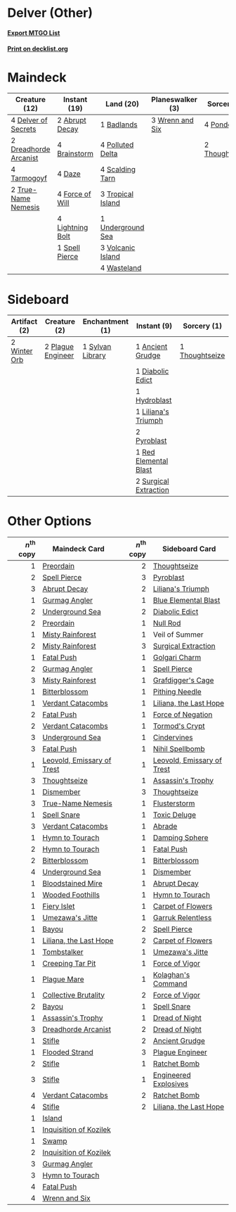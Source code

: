 # Delver (Other)

#### [Export MTGO List](../collection/Delver%20(Other)/Delver%20(Other).txt)
#### [Print on decklist.org](http://decklist.org/?deckmain=2%09Abrupt%20Decay%0A1%09Badlands%0A4%09Brainstorm%0A4%09Daze%0A4%09Delver%20of%20Secrets%0A2%09Dreadhorde%20Arcanist%0A4%09Force%20of%20Will%0A4%09Lightning%20Bolt%0A4%09Polluted%20Delta%0A4%09Ponder%0A4%09Scalding%20Tarn%0A1%09Spell%20Pierce%0A4%09Tarmogoyf%0A2%09Thoughtseize%0A3%09Tropical%20Island%0A2%09True-Name%20Nemesis%0A1%09Underground%20Sea%0A3%09Volcanic%20Island%0A4%09Wasteland%0A3%09Wrenn%20and%20Six&deckside=1%09Ancient%20Grudge%0A1%09Diabolic%20Edict%0A1%09Hydroblast%0A1%09Liliana's%20Triumph%0A2%09Plague%20Engineer%0A2%09Pyroblast%0A1%09Red%20Elemental%20Blast%0A2%09Surgical%20Extraction%0A1%09Sylvan%20Library%0A1%09Thoughtseize%0A2%09Winter%20Orb)
# Maindeck

|                                         Creature (12)                                          |                                      Instant (19)                                       |                                         Land (20)                                         |                                     Planeswalker (3)                                     |                                       Sorcery (6)                                       |
|------------------------------------------------------------------------------------------------|-----------------------------------------------------------------------------------------|-------------------------------------------------------------------------------------------|------------------------------------------------------------------------------------------|-----------------------------------------------------------------------------------------|
|4 [Delver of Secrets](http://gatherer.wizards.com/Pages/Card/Details.aspx?multiverseid=226749)  |2 [Abrupt Decay](http://gatherer.wizards.com/Pages/Card/Details.aspx?multiverseid=456061)|1 [Badlands](http://gatherer.wizards.com/Pages/Card/Details.aspx?multiverseid=878)         |3 [Wrenn and Six](http://gatherer.wizards.com/Pages/Card/Details.aspx?multiverseid=464166)|4 [Ponder](http://gatherer.wizards.com/Pages/Card/Details.aspx?multiverseid=451051)      |
|2 [Dreadhorde Arcanist](http://gatherer.wizards.com/Pages/Card/Details.aspx?multiverseid=461052)|4 [Brainstorm](http://gatherer.wizards.com/Pages/Card/Details.aspx?multiverseid=3897)    |4 [Polluted Delta](http://gatherer.wizards.com/Pages/Card/Details.aspx?multiverseid=405104)|                                                                                          |2 [Thoughtseize](http://gatherer.wizards.com/Pages/Card/Details.aspx?multiverseid=438676)|
|4 [Tarmogoyf](http://gatherer.wizards.com/Pages/Card/Details.aspx?multiverseid=136142)          |4 [Daze](http://gatherer.wizards.com/Pages/Card/Details.aspx?multiverseid=189255)        |4 [Scalding Tarn](http://gatherer.wizards.com/Pages/Card/Details.aspx?multiverseid=405107) |                                                                                          |                                                                                         |
|2 [True-Name Nemesis](http://gatherer.wizards.com/Pages/Card/Details.aspx?multiverseid=446104)  |4 [Force of Will](http://gatherer.wizards.com/Pages/Card/Details.aspx?multiverseid=3107) |3 [Tropical Island](http://gatherer.wizards.com/Pages/Card/Details.aspx?multiverseid=884)  |                                                                                          |                                                                                         |
|                                                                                                |4 [Lightning Bolt](http://gatherer.wizards.com/Pages/Card/Details.aspx?multiverseid=806) |1 [Underground Sea](http://gatherer.wizards.com/Pages/Card/Details.aspx?multiverseid=886)  |                                                                                          |                                                                                         |
|                                                                                                |1 [Spell Pierce](http://gatherer.wizards.com/Pages/Card/Details.aspx?multiverseid=425876)|3 [Volcanic Island](http://gatherer.wizards.com/Pages/Card/Details.aspx?multiverseid=887)  |                                                                                          |                                                                                         |
|                                                                                                |                                                                                         |4 [Wasteland](http://gatherer.wizards.com/Pages/Card/Details.aspx?multiverseid=413790)     |                                                                                          |                                                                                         |


# Sideboard

|                                    Artifact (2)                                    |                                        Creature (2)                                        |                                     Enchantment (1)                                     |                                          Instant (9)                                           |                                       Sorcery (1)                                       |
|------------------------------------------------------------------------------------|--------------------------------------------------------------------------------------------|-----------------------------------------------------------------------------------------|------------------------------------------------------------------------------------------------|-----------------------------------------------------------------------------------------|
|2 [Winter Orb](http://gatherer.wizards.com/Pages/Card/Details.aspx?multiverseid=643)|2 [Plague Engineer](http://gatherer.wizards.com/Pages/Card/Details.aspx?multiverseid=464049)|1 [Sylvan Library](http://gatherer.wizards.com/Pages/Card/Details.aspx?multiverseid=2240)|1 [Ancient Grudge](http://gatherer.wizards.com/Pages/Card/Details.aspx?multiverseid=235600)     |1 [Thoughtseize](http://gatherer.wizards.com/Pages/Card/Details.aspx?multiverseid=438676)|
|                                                                                    |                                                                                            |                                                                                         |1 [Diabolic Edict](http://gatherer.wizards.com/Pages/Card/Details.aspx?multiverseid=442074)     |                                                                                         |
|                                                                                    |                                                                                            |                                                                                         |1 [Hydroblast](http://gatherer.wizards.com/Pages/Card/Details.aspx?multiverseid=3915)           |                                                                                         |
|                                                                                    |                                                                                            |                                                                                         |1 [Liliana's Triumph](http://gatherer.wizards.com/Pages/Card/Details.aspx?multiverseid=461025)  |                                                                                         |
|                                                                                    |                                                                                            |                                                                                         |2 [Pyroblast](http://gatherer.wizards.com/Pages/Card/Details.aspx?multiverseid=4083)            |                                                                                         |
|                                                                                    |                                                                                            |                                                                                         |1 [Red Elemental Blast](http://gatherer.wizards.com/Pages/Card/Details.aspx?multiverseid=814)   |                                                                                         |
|                                                                                    |                                                                                            |                                                                                         |2 [Surgical Extraction](http://gatherer.wizards.com/Pages/Card/Details.aspx?multiverseid=397706)|                                                                                         |


# Other Options

|*n*<sup>th</sup> copy|                                            Maindeck Card                                            |*n*<sup>th</sup> copy|                                           Sideboard Card                                            |
|--------------------:|-----------------------------------------------------------------------------------------------------|--------------------:|-----------------------------------------------------------------------------------------------------|
|                    1|[Preordain](http://gatherer.wizards.com/Pages/Card/Details.aspx?multiverseid=405347)                 |                    2|[Thoughtseize](http://gatherer.wizards.com/Pages/Card/Details.aspx?multiverseid=438676)              |
|                    2|[Spell Pierce](http://gatherer.wizards.com/Pages/Card/Details.aspx?multiverseid=425876)              |                    3|[Pyroblast](http://gatherer.wizards.com/Pages/Card/Details.aspx?multiverseid=4083)                   |
|                    3|[Abrupt Decay](http://gatherer.wizards.com/Pages/Card/Details.aspx?multiverseid=456061)              |                    2|[Liliana's Triumph](http://gatherer.wizards.com/Pages/Card/Details.aspx?multiverseid=461025)         |
|                    1|[Gurmag Angler](http://gatherer.wizards.com/Pages/Card/Details.aspx?multiverseid=391850)             |                    1|[Blue Elemental Blast](http://gatherer.wizards.com/Pages/Card/Details.aspx?multiverseid=694)         |
|                    2|[Underground Sea](http://gatherer.wizards.com/Pages/Card/Details.aspx?multiverseid=886)              |                    2|[Diabolic Edict](http://gatherer.wizards.com/Pages/Card/Details.aspx?multiverseid=442074)            |
|                    2|[Preordain](http://gatherer.wizards.com/Pages/Card/Details.aspx?multiverseid=405347)                 |                    1|[Null Rod](http://gatherer.wizards.com/Pages/Card/Details.aspx?multiverseid=383034)                  |
|                    1|[Misty Rainforest](http://gatherer.wizards.com/Pages/Card/Details.aspx?multiverseid=405102)          |                    1|Veil of Summer                                                                                       |
|                    2|[Misty Rainforest](http://gatherer.wizards.com/Pages/Card/Details.aspx?multiverseid=405102)          |                    3|[Surgical Extraction](http://gatherer.wizards.com/Pages/Card/Details.aspx?multiverseid=397706)       |
|                    1|[Fatal Push](http://gatherer.wizards.com/Pages/Card/Details.aspx?multiverseid=423724)                |                    1|[Golgari Charm](http://gatherer.wizards.com/Pages/Card/Details.aspx?multiverseid=405245)             |
|                    2|[Gurmag Angler](http://gatherer.wizards.com/Pages/Card/Details.aspx?multiverseid=391850)             |                    1|[Spell Pierce](http://gatherer.wizards.com/Pages/Card/Details.aspx?multiverseid=425876)              |
|                    3|[Misty Rainforest](http://gatherer.wizards.com/Pages/Card/Details.aspx?multiverseid=405102)          |                    1|[Grafdigger's Cage](http://gatherer.wizards.com/Pages/Card/Details.aspx?multiverseid=278452)         |
|                    1|[Bitterblossom](http://gatherer.wizards.com/Pages/Card/Details.aspx?multiverseid=397701)             |                    1|[Pithing Needle](http://gatherer.wizards.com/Pages/Card/Details.aspx?multiverseid=129526)            |
|                    1|[Verdant Catacombs](http://gatherer.wizards.com/Pages/Card/Details.aspx?multiverseid=405113)         |                    1|[Liliana, the Last Hope](http://gatherer.wizards.com/Pages/Card/Details.aspx?multiverseid=414388)    |
|                    2|[Fatal Push](http://gatherer.wizards.com/Pages/Card/Details.aspx?multiverseid=423724)                |                    1|[Force of Negation](http://gatherer.wizards.com/Pages/Card/Details.aspx?multiverseid=464001)         |
|                    2|[Verdant Catacombs](http://gatherer.wizards.com/Pages/Card/Details.aspx?multiverseid=405113)         |                    1|[Tormod's Crypt](http://gatherer.wizards.com/Pages/Card/Details.aspx?multiverseid=389723)            |
|                    3|[Underground Sea](http://gatherer.wizards.com/Pages/Card/Details.aspx?multiverseid=886)              |                    1|[Cindervines](http://gatherer.wizards.com/Pages/Card/Details.aspx?multiverseid=457305)               |
|                    3|[Fatal Push](http://gatherer.wizards.com/Pages/Card/Details.aspx?multiverseid=423724)                |                    1|[Nihil Spellbomb](http://gatherer.wizards.com/Pages/Card/Details.aspx?multiverseid=442215)           |
|                    1|[Leovold, Emissary of Trest](http://gatherer.wizards.com/Pages/Card/Details.aspx?multiverseid=416834)|                    1|[Leovold, Emissary of Trest](http://gatherer.wizards.com/Pages/Card/Details.aspx?multiverseid=416834)|
|                    3|[Thoughtseize](http://gatherer.wizards.com/Pages/Card/Details.aspx?multiverseid=438676)              |                    1|[Assassin's Trophy](http://gatherer.wizards.com/Pages/Card/Details.aspx?multiverseid=452902)         |
|                    1|[Dismember](http://gatherer.wizards.com/Pages/Card/Details.aspx?multiverseid=382182)                 |                    3|[Thoughtseize](http://gatherer.wizards.com/Pages/Card/Details.aspx?multiverseid=438676)              |
|                    3|[True-Name Nemesis](http://gatherer.wizards.com/Pages/Card/Details.aspx?multiverseid=446104)         |                    1|[Flusterstorm](http://gatherer.wizards.com/Pages/Card/Details.aspx?multiverseid=228255)              |
|                    1|[Spell Snare](http://gatherer.wizards.com/Pages/Card/Details.aspx?multiverseid=446100)               |                    1|[Toxic Deluge](http://gatherer.wizards.com/Pages/Card/Details.aspx?multiverseid=376559)              |
|                    3|[Verdant Catacombs](http://gatherer.wizards.com/Pages/Card/Details.aspx?multiverseid=405113)         |                    1|[Abrade](http://gatherer.wizards.com/Pages/Card/Details.aspx?multiverseid=430772)                    |
|                    1|[Hymn to Tourach](http://gatherer.wizards.com/Pages/Card/Details.aspx?multiverseid=413634)           |                    1|[Damping Sphere](http://gatherer.wizards.com/Pages/Card/Details.aspx?multiverseid=443101)            |
|                    2|[Hymn to Tourach](http://gatherer.wizards.com/Pages/Card/Details.aspx?multiverseid=413634)           |                    1|[Fatal Push](http://gatherer.wizards.com/Pages/Card/Details.aspx?multiverseid=423724)                |
|                    2|[Bitterblossom](http://gatherer.wizards.com/Pages/Card/Details.aspx?multiverseid=397701)             |                    1|[Bitterblossom](http://gatherer.wizards.com/Pages/Card/Details.aspx?multiverseid=397701)             |
|                    4|[Underground Sea](http://gatherer.wizards.com/Pages/Card/Details.aspx?multiverseid=886)              |                    1|[Dismember](http://gatherer.wizards.com/Pages/Card/Details.aspx?multiverseid=382182)                 |
|                    1|[Bloodstained Mire](http://gatherer.wizards.com/Pages/Card/Details.aspx?multiverseid=405094)         |                    1|[Abrupt Decay](http://gatherer.wizards.com/Pages/Card/Details.aspx?multiverseid=456061)              |
|                    1|[Wooded Foothills](http://gatherer.wizards.com/Pages/Card/Details.aspx?multiverseid=405116)          |                    1|[Hymn to Tourach](http://gatherer.wizards.com/Pages/Card/Details.aspx?multiverseid=413634)           |
|                    1|[Fiery Islet](http://gatherer.wizards.com/Pages/Card/Details.aspx?multiverseid=464187)               |                    1|[Carpet of Flowers](http://gatherer.wizards.com/Pages/Card/Details.aspx?multiverseid=5858)           |
|                    1|[Umezawa's Jitte](http://gatherer.wizards.com/Pages/Card/Details.aspx?multiverseid=81979)            |                    1|[Garruk Relentless](http://gatherer.wizards.com/Pages/Card/Details.aspx?multiverseid=245250)         |
|                    1|[Bayou](http://gatherer.wizards.com/Pages/Card/Details.aspx?multiverseid=879)                        |                    2|[Spell Pierce](http://gatherer.wizards.com/Pages/Card/Details.aspx?multiverseid=425876)              |
|                    1|[Liliana, the Last Hope](http://gatherer.wizards.com/Pages/Card/Details.aspx?multiverseid=414388)    |                    2|[Carpet of Flowers](http://gatherer.wizards.com/Pages/Card/Details.aspx?multiverseid=5858)           |
|                    1|[Tombstalker](http://gatherer.wizards.com/Pages/Card/Details.aspx?multiverseid=136041)               |                    1|[Umezawa's Jitte](http://gatherer.wizards.com/Pages/Card/Details.aspx?multiverseid=81979)            |
|                    1|[Creeping Tar Pit](http://gatherer.wizards.com/Pages/Card/Details.aspx?multiverseid=457138)          |                    1|[Force of Vigor](http://gatherer.wizards.com/Pages/Card/Details.aspx?multiverseid=464113)            |
|                    1|[Plague Mare](http://gatherer.wizards.com/Pages/Card/Details.aspx?multiverseid=447250)               |                    1|[Kolaghan's Command](http://gatherer.wizards.com/Pages/Card/Details.aspx?multiverseid=394613)        |
|                    1|[Collective Brutality](http://gatherer.wizards.com/Pages/Card/Details.aspx?multiverseid=414380)      |                    2|[Force of Vigor](http://gatherer.wizards.com/Pages/Card/Details.aspx?multiverseid=464113)            |
|                    2|[Bayou](http://gatherer.wizards.com/Pages/Card/Details.aspx?multiverseid=879)                        |                    1|[Spell Snare](http://gatherer.wizards.com/Pages/Card/Details.aspx?multiverseid=446100)               |
|                    1|[Assassin's Trophy](http://gatherer.wizards.com/Pages/Card/Details.aspx?multiverseid=452902)         |                    1|[Dread of Night](http://gatherer.wizards.com/Pages/Card/Details.aspx?multiverseid=14580)             |
|                    3|[Dreadhorde Arcanist](http://gatherer.wizards.com/Pages/Card/Details.aspx?multiverseid=461052)       |                    2|[Dread of Night](http://gatherer.wizards.com/Pages/Card/Details.aspx?multiverseid=14580)             |
|                    1|[Stifle](http://gatherer.wizards.com/Pages/Card/Details.aspx?multiverseid=382377)                    |                    2|[Ancient Grudge](http://gatherer.wizards.com/Pages/Card/Details.aspx?multiverseid=235600)            |
|                    1|[Flooded Strand](http://gatherer.wizards.com/Pages/Card/Details.aspx?multiverseid=405098)            |                    3|[Plague Engineer](http://gatherer.wizards.com/Pages/Card/Details.aspx?multiverseid=464049)           |
|                    2|[Stifle](http://gatherer.wizards.com/Pages/Card/Details.aspx?multiverseid=382377)                    |                    1|[Ratchet Bomb](http://gatherer.wizards.com/Pages/Card/Details.aspx?multiverseid=370623)              |
|                    3|[Stifle](http://gatherer.wizards.com/Pages/Card/Details.aspx?multiverseid=382377)                    |                    1|[Engineered Explosives](http://gatherer.wizards.com/Pages/Card/Details.aspx?multiverseid=50139)      |
|                    4|[Verdant Catacombs](http://gatherer.wizards.com/Pages/Card/Details.aspx?multiverseid=405113)         |                    2|[Ratchet Bomb](http://gatherer.wizards.com/Pages/Card/Details.aspx?multiverseid=370623)              |
|                    4|[Stifle](http://gatherer.wizards.com/Pages/Card/Details.aspx?multiverseid=382377)                    |                    2|[Liliana, the Last Hope](http://gatherer.wizards.com/Pages/Card/Details.aspx?multiverseid=414388)    |
|                    1|[Island](http://gatherer.wizards.com/Pages/Card/Details.aspx?multiverseid=439857)                    |                     |                                                                                                     |
|                    1|[Inquisition of Kozilek](http://gatherer.wizards.com/Pages/Card/Details.aspx?multiverseid=416897)    |                     |                                                                                                     |
|                    1|[Swamp](http://gatherer.wizards.com/Pages/Card/Details.aspx?multiverseid=439858)                     |                     |                                                                                                     |
|                    2|[Inquisition of Kozilek](http://gatherer.wizards.com/Pages/Card/Details.aspx?multiverseid=416897)    |                     |                                                                                                     |
|                    3|[Gurmag Angler](http://gatherer.wizards.com/Pages/Card/Details.aspx?multiverseid=391850)             |                     |                                                                                                     |
|                    3|[Hymn to Tourach](http://gatherer.wizards.com/Pages/Card/Details.aspx?multiverseid=413634)           |                     |                                                                                                     |
|                    4|[Fatal Push](http://gatherer.wizards.com/Pages/Card/Details.aspx?multiverseid=423724)                |                     |                                                                                                     |
|                    4|[Wrenn and Six](http://gatherer.wizards.com/Pages/Card/Details.aspx?multiverseid=464166)             |                     |                                                                                                     |


